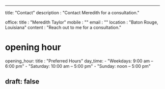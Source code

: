 ---

title: "Contact"
description : "Contact Meredith for a consultation."

office:
  title : "Meredith Taylor"
  mobile : ""
  email : ""
  location : "Baton Rouge, Louisiana"
  content : "Reach out to me for a consultation."

# opening hour

opening_hour:
  title : "Preferred Hours"
  day_time:
    - "Weekdays: 9:00 am – 6:00 pm"
    - "Saturday: 10:00 am – 5:00 pm"
    - "Sunday: noon – 5:00 pm"

draft: false
---